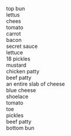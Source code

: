 top bun  
lettus  
chees  
tomato  
carrot  
bacon  
secret sauce  
lettuce  
18 pickles  
mustard  
chicken patty  
beef patty  
an entire slab of cheese  
blue cheese  
shoelace  
tomato  
toe  
pickles  
beef patty  
bottom bun
